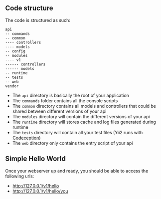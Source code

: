 ## Code structure
The code is structured as such:
```
api
-- commands
-- common
---- controllers
---- models
-- config
-- modules
---- v1
------ controllers
------ models
-- runtime
-- tests
-- web
vendor
```

- The `api` directory is basically the root of your application
- The `commands` folder contains all the console scripts
- The `common` directory contains all models and controllers that could be shared between different versions of your api
- The `modules` directory will contain the different versions of your api
- The `runtime` directory will stores cache and log files generated during runtime
- The `tests` directory will contain all your test files (Yii2 runs with [Codeception](http://codeception.com/))
- The `web` directory only contains the entry script of your api

## Simple Hello World
Once your webserver up and ready, you should be able to access the following urls:
- http://127.0.0.1/v1/hello
- http://127.0.0.1/v1/hello/you


